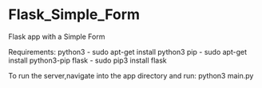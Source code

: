 # Flask_Simple_Form
Flask app with a Simple Form

Requirements:
python3 - sudo apt-get install python3
pip - sudo apt-get install python3-pip
flask - sudo pip3 install flask

To run the server,navigate into the app directory and run: python3 main.py
